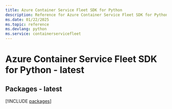 ```yaml
---
title: Azure Container Service Fleet SDK for Python
description: Reference for Azure Container Service Fleet SDK for Python
ms.date: 01/22/2025
ms.topic: reference
ms.devlang: python
ms.service: containerservicefleet
---
```

# Azure Container Service Fleet SDK for Python - latest
## Packages - latest
[!INCLUDE [packages](container-service-fleet-index.md)]